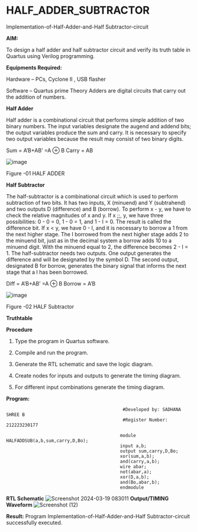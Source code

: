 # HALF_ADDER_SUBTRACTOR

Implementation-of-Half-Adder-and-Half Subtractor-circuit

**AIM:**

To design a half adder and half subtractor circuit and verify its truth table in Quartus using Verilog programming.

**Equipments Required:**

Hardware – PCs, Cyclone II , USB flasher 

Software – Quartus prime Theory Adders are digital circuits that carry out the addition of numbers.

**Half Adder**

Half adder is a combinational circuit that performs simple addition of two binary numbers. The input variables designate the augend and addend bits; the output variables produce the sum and carry. It is necessary to specify two output variables because the result may consist of two binary digits.

Sum = A’B+AB’ =A ⊕ B Carry = AB

![image](https://github.com/naavaneetha/HALF_ADDER_SUBTRACTOR/assets/154305477/bd4a0b2c-cdbc-4184-ab08-81578f121e1f)

Figure -01 HALF ADDER

**Half Subtractor**

The half-subtractor is a combinational circuit which is used to perform subtraction of two bits. It has two inputs, X (minuend) and Y (subtrahend) and two outputs D (difference) and B (borrow). To perform x - y, we have to check the relative magnitudes of x and y. If x ;;, y, we have three possibilities: 0 - 0 = 0, 1 - 0 = 1, and 1 - I = 0. The result is called the difference bit. If x < y, we have 0 - I, and it is necessary to borrow a 1 from the next higher stage. The I borrowed from the next higher stage adds 2 to the minuend bit, just as in the decimal system a borrow adds 10 to a minuend digit. With the minuend equal to 2, the difference becomes 2 - I = 1. The half-subtractor needs two outputs. One output generates the difference and will be designated by the symbol D. The second output, designated B for borrow, generates the binary signal that informs the next stage that a I has been borrowed. 

Diff = A’B+AB’ =A ⊕ B
Borrow = A’B

 ![image](https://github.com/naavaneetha/HALF_ADDER_SUBTRACTOR/assets/154305477/d76b099c-513f-4e7c-843a-e2fd028a531a)

Figure -02 HALF Subtractor

**Truthtable**

**Procedure**

1.	Type the program in Quartus software.

2.	Compile and run the program.

3.	Generate the RTL schematic and save the logic diagram.

4.	Create nodes for inputs and outputs to generate the timing diagram.

5.	For different input combinations generate the timing diagram.


**Program:**

                                                #Developed by: SADHANA SHREE B
                                                #Register Number: 212223230177
                                                                         
                                               module HALFADDSUB(a,b,sum,carry,D,Bo);
                                               input a,b;
                                               output sum,carry,D,Bo;
                                               xor(sum,a,b);
                                               and(carry,a,b);
                                               wire abar;
                                               not(abar,a);
                                               xor(D,a,b);
                                               and(Bo,abar,b);
                                               endmodule

**RTL Schematic**
![Screenshot 2024-03-19 083011](https://github.com/SadhanaShreee/HALF_ADDER_SUB/assets/144517664/2cdfe8e7-3e9c-4bf4-9d07-80a343334544)
**Output/TIMING Waveform**
![Screenshot (12)](https://github.com/SadhanaShreee/HALF_ADDER_SUB/assets/144517664/d9483934-be06-4160-b7a5-fbd8b71e2046)

**Result:**
Program Implementation-of-Half-Adder-and-Half Subtractor-circuit successfully executed.

